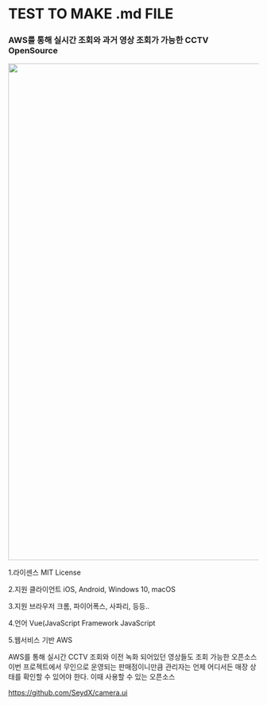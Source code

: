 # TEST TO MAKE .md FILE


### AWS를 통해 실시간 조회와 과거 영상 조회가 가능한 CCTV OpenSource


<img src="https://github.com/hs-1771178-leenamho/study/blob/main/img/cameraui.png" width="1000" height="1000">

1.라이센스
MIT License

2.지원 클라이언트
iOS, Android, Windows 10, macOS

3.지원 브라우저
크롬, 파이어폭스, 사파리, 등등..

4.언어
Vue(JavaScript Framework
JavaScript

5.웹서비스 기반
AWS

AWS를 통해 실시간 CCTV 조회와 이전 녹화 되어있던 영상들도 조회 가능한 오픈소스
이번 프로젝트에서 무인으로 운영되는 판매점이니만큼 관리자는 언제 어디서든 매장 상태를 확인할 수 있어야 한다.
이때 사용할 수 있는 오픈소스

https://github.com/SeydX/camera.ui